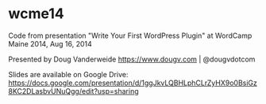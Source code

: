 wcme14
======

Code from presentation "Write Your First WordPress Plugin" at WordCamp Maine 2014, Aug 16, 2014 

Presented by Doug Vanderweide
https://www.dougv.com | @dougvdotcom

Slides are available on Google Drive:
https://docs.google.com/presentation/d/1ggJkvLQBHLphCLrZyHX9o0BsiGz8KC2DLasbvUNuQgg/edit?usp=sharing
